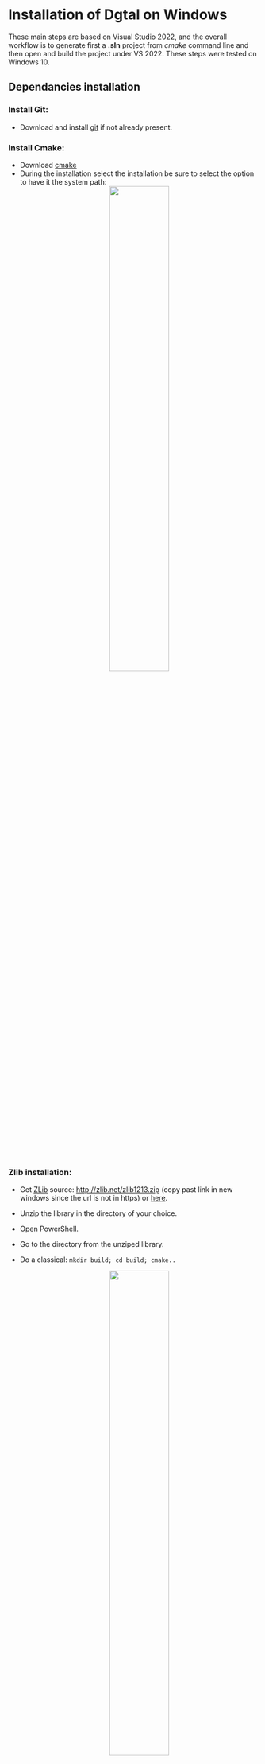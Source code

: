 # Installation of Dgtal on Windows
These main steps are based on Visual Studio 2022, and the overall workflow is to generate first a **.sln** project from *cmake* command line and then open and build the project under VS 2022. These steps were tested on Windows 10.

## Dependancies installation

### Install Git:
  - Download and install [git](https://git-scm.com/download/win) if not already present.
  
### Install Cmake:
  - Download [cmake](https://cmake.org/download)
  - During the installation select the installation be sure to select the option to have it the system path:
    <center> <img width="50%" src="https://user-images.githubusercontent.com/772865/197339178-ebaf2aaf-7a70-40ba-8789-cc157e40a72c.png"></img> </center>

### Zlib installation:
  -  Get [ZLib](http://zlib.net) source: http://zlib.net/zlib1213.zip (copy past link in new windows since the url is not in https) or [here](https://ipol-geometry.loria.fr/Sites/zlib-1.2.11.zip).
  -  Unzip the library in the directory of your choice.
  -  Open PowerShell.
  -  Go to the directory from the unziped library.
  -  Do a classical: 
    ``mkdir build; cd build; cmake..``
     <center> <img width="50%" src="https://user-images.githubusercontent.com/772865/197238765-2315e467-0c02-4a0e-941b-899e5c5b6c95.png"></img> </center>
   
  
  - The previous command should have generated the VS project **zlib.sln** that you can open.
  - Generate the solution and locate from the log the location of the dll library path: 
     <center> <img width="50%" src="https://user-images.githubusercontent.com/772865/197240541-25a4bf0a-288a-4051-95cb-5e581adf2caf.png"></img> </center>



  - Copy the file zconf.h located in zlib1213\zlib-1.2.13\build into the source directory: zlib1213\zlib-1.2.13 

### Boost installation:
  - Download boost for instance from here: https://boostorg.jfrog.io/artifactory/main/release/1.80.0/source/boost_1_80_0.zip
  - Move it on C:\Program Files\ to make easier the detection from cmake.
  - Uncompress it (be patient around 10 minutes to uncompress it).
  - Clic on 
    ``C:\Program Files\boost_1_80_0\bootstrap.bat``
  
## DGtal build

### From a powershell:
  - Clone the DGtal project:
     ``git clone https://github.com/DGtal-team/DGtal.git``
  - Go to the DGtal dir and make the classical: 
    ``cd DGtal; mkdir build; cd build;``
  - Then from the path of the previous steps:
   ``cmake .. -DZLIB_LIBRARY="C:\yourChosenPath\zlib1213\zlib-1.2.13\build\Debug\" -DZLIB_INCLUDE_DIR="C:\yourChosenPath\zlib1213\zlib-1.2.13``   
    This command will generate the VS DGtal project **DGtal.sln**
### From visual studio code:
   - Open the **DGtal.sln** VS  project generated from the previous step.
   - Generate the solution from VS code interface.
   ![Capture d’écran 2022-10-21 182709](https://user-images.githubusercontent.com/772865/197244027-9cc913d2-d492-435c-bc95-e9734e21a321.png)
   - If now errors you can now exploit the generated library 🎉.
